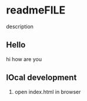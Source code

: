 # readmeFILE

description

## Hello

hi how are you

## lOcal development

1. open index.html in browser
